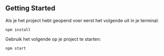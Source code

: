 
## Getting Started

Als je het project hebt geopend voer eerst het volgende uit in je terminal:

```
npm install
```

Gebruik het volgende op je project te starten:

```
npm start
```
